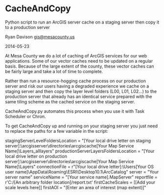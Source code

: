 CacheAndCopy
============

Python script to run an ArcGIS server cache on a staging server then copy it to a production server

Ryan Davison gis@mesacounty.us

2014-05-23

At Mesa County we do a lot of caching of ArcGIS services for our web applications. Some of our vector caches need to be updated on a regular basis. Because of the large extent of the county, these vector caches can be fairly large and take a lot of time to complete.

Rather than run a resource-hogging cache process on our production server and risk our users having a degraded experience we cache on a staging server and then copy the layer level folders (L00, L01, L02...) to the production server that already has an identical service prepared with the same tiling scheme as the cached service on the staging server.

CacheAndCopy.py automates this process when you use it with Task Scheduler or Chron.

To get CacheAndCopy up and running on your staging server you just need to replace the paths for a few variable in the script:

stagingServerLevelFoldersLocation = "[Your local drive letter on staging server]:\arcgisserver\directories\arcgiscache\[Your Map Service Name]\Layers\_alllayers" productionServerLayersFoldersLocation = "[Your local drive letter on production server]:\arcgisserver\directories\arcgiscache\[Your Map Service Name]\Layers" connectionFile = r"[Your local drive letter]:\Users[Your OS user name]\AppData\Roaming\ESRI\Desktop10.1\ArcCatalog\" server = "Your server name" serviceName = "\[Your service name].MapServer" reportfile = r'C:/[An arbitrary folder location]/report.txt' firstCacheScales = [[Add your scale levels here]] firstAOI = "[Enter an area of interest (map extent)]"
